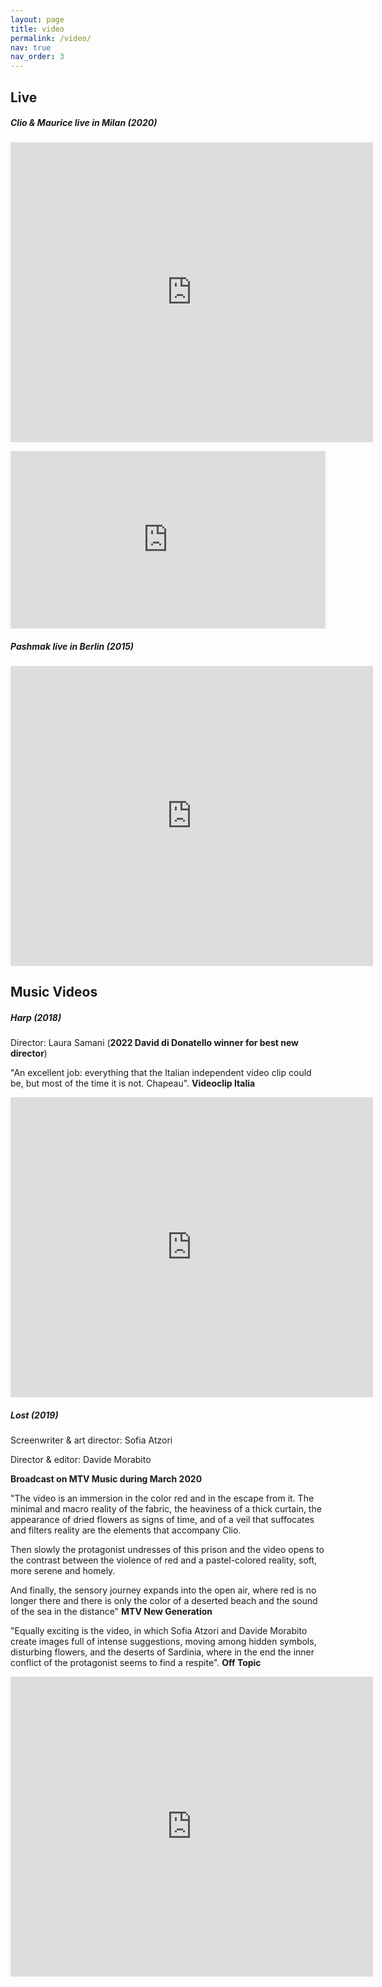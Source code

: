 ```yaml
---
layout: page
title: video
permalink: /video/
nav: true
nav_order: 3
---
```


## __Live__

##### Clio & Maurice live in Milan (2020)

<p><iframe width="580" height="480" src="https://www.youtube.com/embed/NHqgISJTMMk" frameborder="0" allow="autoplay; encrypted-media" allowfullscreen=""></iframe></p>


<div id="Container"
     style="padding-bottom:56.25%; position:relative; display:block; width: 100%">
     <iframe id="ViostreamIframe" width="100%" height="100%" src="https://www.youtube.com/embed/NHqgISJTMMk" frameborder="0" allowfullscreen="" style="position:absolute; top:0; left: 0"></iframe>
</div>




##### Pashmak live in Berlin (2015)

<p><iframe width="580" height="480" src="https://www.youtube.com/embed/e4Cz5-pweis" frameborder="0" allow="autoplay; encrypted-media" allowfullscreen=""></iframe></p>


## __Music Videos__

##### Harp (2018)

Director: Laura Samani (__2022 David di Donatello winner for best new director__)

"An excellent job: everything that the Italian independent video clip could be, but most of the time it is not. Chapeau". <b>Videoclip Italia</b>

<p><iframe width="580" height="480" src="https://www.youtube.com/embed/hkIo8ApW5Jo" frameborder="0" allow="autoplay; encrypted-media" allowfullscreen=""></iframe></p>

##### Lost (2019)

Screenwriter & art director: Sofia Atzori

Director & editor: Davide Morabito

__Broadcast on MTV Music during March 2020__

"The video is an immersion in the color red and in the escape from it. The minimal and macro reality of the fabric, the heaviness of a thick curtain, the appearance of dried flowers as signs of time, and of a veil that suffocates and filters reality are the elements that accompany Clio. 

Then slowly the protagonist undresses of this prison and the video opens to the contrast between the violence of red and a pastel-colored reality, soft, more serene and homely.

And finally, the sensory journey expands into the open air, where red is no longer there and there is only the color of a deserted beach and the sound of the sea in the distance" <b>MTV New Generation</b>

"Equally exciting is the video, in which Sofia Atzori and Davide Morabito create images full of intense suggestions, moving among hidden symbols, disturbing flowers, and the deserts of Sardinia, where in the end the inner conflict of the protagonist seems to find a respite". <b>Off Topic</b>

<p><iframe width="580" height="480" src="https://www.youtube.com/embed/N_Sn1xplQkI" frameborder="0" allow="autoplay; encrypted-media" allowfullscreen=""></iframe></p>



















